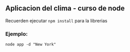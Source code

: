 ## Aplicacion del clima - curso de node


Recuerden ejecutar ```npm install``` para la librerias


### Ejemplo: 
```node app -d "New York"```